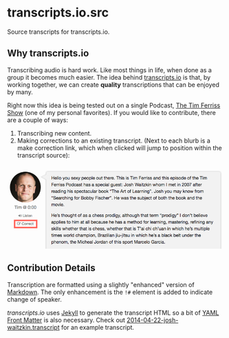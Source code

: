 # transcripts.io.src

Source transcripts for transcripts.io.

## Why transcripts.io

Transcribing audio is hard work.  Like most things in life, when done as a group it becomes much easier.  The idea behind [transcripts.io](http://transcripts.io) is that, by working together, we can create **quality** transcriptions that can be enjoyed by many.

Right now this idea is being tested out on a single Podcast, [The Tim Ferriss Show](http://fourhourworkweek.com/podcast/) (one of my personal favorites).  If you would like to contribute, there are a couple of ways:

1. Transcribing new content.
2. Making corrections to an existing transcript.  (Next to each blurb is a make correction link, which when clicked will jump to position within the transcript source):

![Contribute Link](https://raw.githubusercontent.com/jonmbake/screenshots/master/transcript_io/contribute_example.png)

## Contribution Details

Transcription are formatted using a slightly "enhanced" version of [Markdown](https://daringfireball.net/projects/markdown/).  The only enhancement is the `!#` element is added to indicate change of speaker.

*transcripts.io* uses [Jekyll](https://jekyllrb.com/) to generate the transcript HTML so a bit of [YAML Front Matter](http://jekyllrb.com/docs/frontmatter/) is also necessary.  Check out [2014-04-22-josh-waitzkin.transcript](https://github.com/jonmbake/transcripts.io.src/blob/master/tim_ferriss_show/2014-04-22-josh-waitzkin.transcript) for an example transcript.

